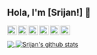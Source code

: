 ## Hola, I'm [Srijan!] 👋

 

<a href="https://twitter.com/Elite_Raven1159">
  <img align="left" alt="Srijan's Twitter" width="22px" src="https://cdn.jsdelivr.net/npm/simple-icons@v3/icons/twitter.svg" />
</a>
<a href="https://linkedin.com/in/srijan-majumdar-308b48207">
  <img align="left" alt="Srijan's Linkdein" width="22px" src="https://cdn.jsdelivr.net/npm/simple-icons@v3/icons/linkedin.svg" />
</a>
<a href="https://github.com/srijan2002">
  <img align="left" alt="Srijan's Github" width="22px" src="https://cdn.jsdelivr.net/npm/simple-icons@v3/icons/github.svg" />
</a>
<a href="https://t.me/Elite_Raven">
  <img align="left" alt="Srijan's Telegram" width="22px" src="https://cdn.jsdelivr.net/npm/simple-icons@v3/icons/telegram.svg" />
</a>
<a href="https://instagram.com/srijan2002/">
  <img align="left" alt="Srijan's Instagram" width="22px" src="https://cdn.jsdelivr.net/npm/simple-icons@v3/icons/instagram.svg" />
</a>
<a href="https://www.facebook.com/srijan.majumdar.7/">
  <img align="left" alt="Srijan's Facebook" width="22px" src="https://cdn.jsdelivr.net/npm/simple-icons@v3/icons/facebook.svg" />
</a>

<br/>
<br/>


 


 
<a href="https://github.com/srijan2002">
  <img align="center" src="https://github-readme-stats.vercel.app/api/top-langs/?username=srijan2002&theme=light&hide_langs_below=1" />
</a>
<a href="https://github.com/srijan2002">
 <img align="center" src="https://github-readme-stats.vercel.app/api?username=srijan2002&show_icons=true&theme=light&line_height=27" alt="Srijan's github stats"/>
</a>
 

</div>
